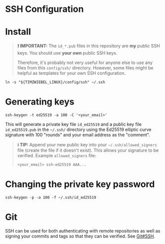 # SSH Configuration


# Install
> **&#10071;&#65039;<!-- red exclamation mark emoji --> IMPORTANT:** The
> `id_*.pub` files in this repository are **my** public SSH keys. You should use
> **your own** public SSH keys.
>
> Therefore, it's probably not very useful for anyone else to use any files from
> this `config/ssh/` directory. However, some files might be helpful as
> templates for your own SSH configuration.

```shell
ln -s "${TIMZWIEBEL_LINUX}/config/ssh" ~/.ssh
```


# Generating keys
```shell
ssh-keygen -t ed25519 -a 100 -C '<your_email>'
```

This will generate a private key file `id_ed25519` and a public key file
`id_ed25519.pub` in the `~/.ssh/` directory using the Ed25519 elliptic curve
signature with 100 "rounds" and your email address as the "comment".

> **&#8505;&#65039;<!-- information emoji --> TIP:** Append your new public key
> into your `~/.ssh/allowed_signers` file (create the file if it doesn't exist).
> This allows your signature to be verified. Example `allowed_signers` file:
> ```
> <your_email> ssh-ed25519 AAA...
> ```


# Changing the private key password
```shell
ssh-keygen -p -a 100 -f ~/.ssh/id_ed25519
```


# Git
SSH can be used for both authenticating with remote repositories as well as
signing your commits and tags so that they can be verified. See
[Git#SSH](../git/README.md#ssh).
